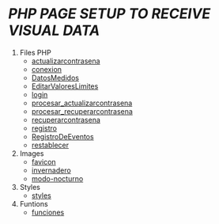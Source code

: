 # _PHP PAGE SETUP TO RECEIVE VISUAL DATA_

1. Files PHP
   * [actualizarcontrasena]()
   * [conexion]()
   * [DatosMedidos]()
   * [EditarValoresLimites]()
   * [login]()
   * [procesar_actualizarcontrasena]()
   * [procesar_recuperarcontrasena]()
   * [recuperarcontrasena]()
   * [registro]()
   * [RegistroDeEventos]()
   * [restablecer]()
3. Images
   * [favicon]()
   * [invernadero]()
   * [modo-nocturno]()
5. Styles
   * [styles]()
7. Funtions
   * [funciones]()
